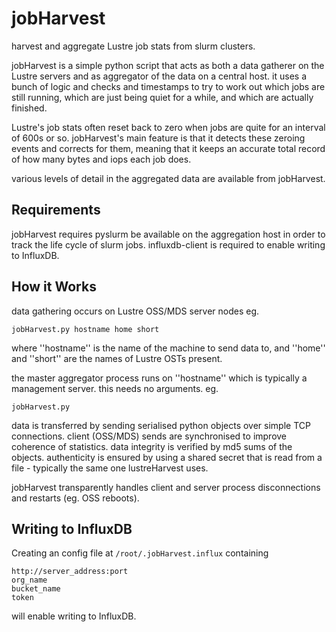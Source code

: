 jobHarvest
==========

harvest and aggregate Lustre job stats from slurm clusters.

jobHarvest is a simple python script that acts as both a data gatherer on the Lustre servers and as aggregator of the data on a central host. it uses a bunch of logic and checks and timestamps to try to work out which jobs are still running, which are just being quiet for a while, and which are actually finished.

Lustre's job stats often reset back to zero when jobs are quite for an interval of 600s or so. jobHarvest's main feature is that it detects these zeroing events and corrects for them, meaning that it keeps an accurate total record of how many bytes and iops each job does.

various levels of detail in the aggregated data are available from jobHarvest.

Requirements
------------

jobHarvest requires pyslurm be available on the aggregation host in order to track the life cycle of slurm jobs. influxdb-client is required to enable writing to InfluxDB.

How it Works
------------

data gathering occurs on Lustre OSS/MDS server nodes eg.

    jobHarvest.py hostname home short

where ''hostname'' is the name of the machine to send data to, and ''home'' and ''short'' are the names of Lustre OSTs present.

the master aggregator process runs on ''hostname'' which is typically a management server. this needs no arguments. eg.

    jobHarvest.py

data is transferred by sending serialised python objects over simple TCP connections. client (OSS/MDS) sends are synchronised to improve coherence of statistics. data integrity is verified by md5 sums of the objects. authenticity is ensured by using a shared secret that is read from a file - typically the same one lustreHarvest uses.

jobHarvest transparently handles client and server process disconnections and restarts (eg. OSS reboots).

Writing to InfluxDB
-------------------
Creating an config file at `/root/.jobHarvest.influx` containing

    http://server_address:port
    org_name
    bucket_name
    token

will enable writing to InfluxDB.
